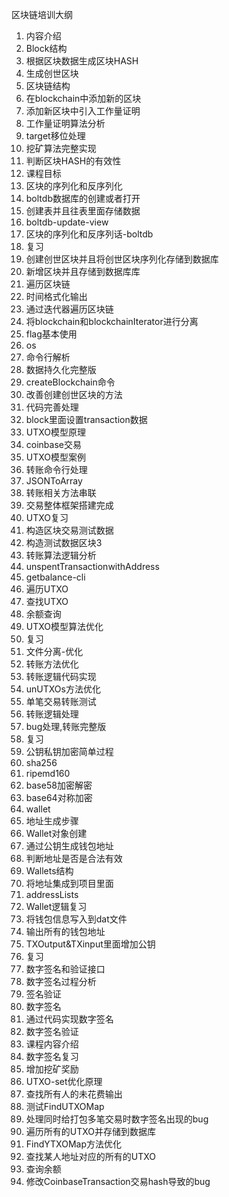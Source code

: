 区块链培训大纲

1. 内容介绍
2. Block结构
3. 根据区块数据生成区块HASH
4. 生成创世区块
5. 区块链结构
6. 在blockchain中添加新的区块
7. 添加新区块中引入工作量证明
8. 工作量证明算法分析
9. target移位处理
10. 挖矿算法完整实现
11. 判断区块HASH的有效性
12. 课程目标
13. 区块的序列化和反序列化
14. boltdb数据库的创建或者打开
15. 创建表并且往表里面存储数据
16. boltdb-update-view
17. 区块的序列化和反序列话-boltdb
18. 复习
19. 创建创世区块并且将创世区块序列化存储到数据库
20. 新增区块并且存储到数据库库
21. 遍历区块链
22. 时间格式化输出
23. 通过迭代器遍历区块链
24. 将blockchain和blockchainIterator进行分离
25. flag基本使用
26. os
27. 命令行解析
28. 数据持久化完整版
29. createBlockchain命令
30. 改善创建创世区块的方法
31. 代码完善处理
32. block里面设置transaction数据
33. UTXO模型原理
34. coinbase交易
35. UTXO模型案例
36. 转账命令行处理
37. JSONToArray
38. 转账相关方法串联
39. 交易整体框架搭建完成
40. UTXO复习
41. 构造区块交易测试数据
42. 构造测试数据区块3
43. 转账算法逻辑分析
44. unspentTransactionwithAddress
45. getbalance-cli
46. 遍历UTXO
47. 查找UTXO
48. 余额查询
49. UTXO模型算法优化
50. 复习
51. 文件分离-优化
52. 转账方法优化
53. 转账逻辑代码实现
54. unUTXOs方法优化
55. 单笔交易转账测试
56. 转账逻辑处理
57. bug处理,转账完整版
58. 复习
59. 公钥私钥加密简单过程
60. sha256
61. ripemd160
62. base58加密解密
63. base64对称加密
64. wallet
65. 地址生成步骤
66. Wallet对象创建
67. 通过公钥生成钱包地址
68. 判断地址是否是合法有效
69. Wallets结构
70. 将地址集成到项目里面
71. addressLists
72. Wallet逻辑复习
73. 将钱包信息写入到dat文件
74. 输出所有的钱包地址
75. TXOutput&TXinput里面增加公钥
76. 复习
77. 数字签名和验证接口
78. 数字签名过程分析
79. 签名验证
80. 数字签名
81. 通过代码实现数字签名
82. 数字签名验证
83. 课程内容介绍
84. 数字签名复习
85. 增加挖矿奖励
86. UTXO-set优化原理
87. 查找所有人的未花费输出
88. 测试FindUTXOMap
89. 处理同时给打包多笔交易时数字签名出现的bug
90. 遍历所有的UTXO并存储到数据库
91. FindYTXOMap方法优化
92. 查找某人地址对应的所有的UTXO
93. 查询余额
94. 修改CoinbaseTransaction交易hash导致的bug
